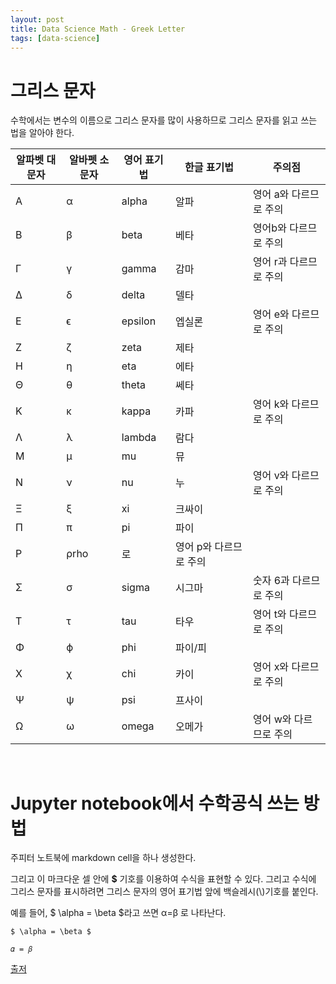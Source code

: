 ```yaml
---
layout: post
title: Data Science Math - Greek Letter
tags: [data-science]
---
```


# 그리스 문자
수학에서는 변수의 이름으로 그리스 문자를 많이 사용하므로 그리스 문자를 읽고 쓰는 법을 알아야 한다.

|알파벳 대문자|알바펫 소문자|영어 표기법|한글 표기법|주의점|
|------|---|---|---|---|
A|α|alpha|알파|영어 a와 다르므로 주의
B|β|beta|베타|영어b와 다르므로 주의
Γ|γ|gamma|감마|영어 r과 다르므로 주의
Δ|δ|delta|델타
E|ϵ|epsilon|엡실론|영어 e와 다르므로 주의
Z|ζ|zeta|제타
H|η|eta|에타
Θ|θ|theta|쎄타
K|κ|kappa|카파|영어 k와 다르므로 주의
Λ|λ|lambda|람다
M|μ|mu|뮤
N|ν|nu|누|영어 v와 다르므로 주의
Ξ|ξ|xi|크싸이
Π|π|pi|파이
P|ρrho|로|영어 p와 다르므로 주의
Σ|σ|sigma|시그마|숫자 6과 다르므로 주의
T|τ|tau|타우|영어 t와 다르므로 주의
Φ|ϕ|phi|파이/피
X|χ|chi|카이|영어 x와 다르므로 주의
Ψ|ψ|psi|프사이
Ω|ω|omega|오메가|영어 w와 다르므로 주의

&nbsp;
&nbsp;
&nbsp;

# Jupyter notebook에서 수학공식 쓰는 방법
주피터 노트북에 markdown cell을 하나 생성한다.

그리고 이 마크다운 셀 안에 **$** 기호를 이용하여 수식을 표현할 수 있다. 그리고 수식에 그리스 문자를 표시하려면 그리스 문자의 영어 표기법 앞에 백슬레시(\\)기호를 붙인다.

예를 들어, $ \\alpha = \\beta $라고 쓰면 α=β 로 나타난다.

~~~
$ \alpha = \beta $
~~~

~~~
𝛼 = 𝛽
~~~

[출저](https://datascienceschool.net/view-notebook/e943c350244842a99ab4503fa50b8a6b/)
